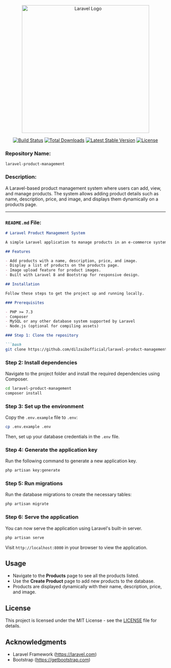 <p align="center"><a href="https://laravel.com" target="_blank"><img src="https://raw.githubusercontent.com/laravel/art/master/logo-lockup/5%20SVG/2%20CMYK/1%20Full%20Color/laravel-logolockup-cmyk-red.svg" width="400" alt="Laravel Logo"></a></p>

<p align="center">
<a href="https://github.com/laravel/framework/actions"><img src="https://github.com/laravel/framework/workflows/tests/badge.svg" alt="Build Status"></a>
<a href="https://packagist.org/packages/laravel/framework"><img src="https://img.shields.io/packagist/dt/laravel/framework" alt="Total Downloads"></a>
<a href="https://packagist.org/packages/laravel/framework"><img src="https://img.shields.io/packagist/v/laravel/framework" alt="Latest Stable Version"></a>
<a href="https://packagist.org/packages/laravel/framework"><img src="https://img.shields.io/packagist/l/laravel/framework" alt="License"></a>
</p>


### **Repository Name:**
`laravel-product-management`

### **Description:**
A Laravel-based product management system where users can add, view, and manage products. The system allows adding product details such as name, description, price, and image, and displays them dynamically on a products page.

---

### **`README.md` File:**

```markdown
# Laravel Product Management System

A simple Laravel application to manage products in an e-commerce system. This application allows users to add, view, and manage product details such as name, description, price, and image.

## Features

- Add products with a name, description, price, and image.
- Display a list of products on the products page.
- Image upload feature for product images.
- Built with Laravel 8 and Bootstrap for responsive design.

## Installation

Follow these steps to get the project up and running locally.

### Prerequisites

- PHP >= 7.3
- Composer
- MySQL or any other database system supported by Laravel
- Node.js (optional for compiling assets)

### Step 1: Clone the repository

```bash
git clone https://github.com/dilzaibofficial/laravel-product-management.git
```

### Step 2: Install dependencies

Navigate to the project folder and install the required dependencies using Composer.

```bash
cd laravel-product-management
composer install
```

### Step 3: Set up the environment

Copy the `.env.example` file to `.env`:

```bash
cp .env.example .env
```

Then, set up your database credentials in the `.env` file.

### Step 4: Generate the application key

Run the following command to generate a new application key.

```bash
php artisan key:generate
```

### Step 5: Run migrations

Run the database migrations to create the necessary tables:

```bash
php artisan migrate
```

### Step 6: Serve the application

You can now serve the application using Laravel's built-in server.

```bash
php artisan serve
```

Visit `http://localhost:8000` in your browser to view the application.

## Usage

- Navigate to the **Products** page to see all the products listed.
- Use the **Create Product** page to add new products to the database.
- Products are displayed dynamically with their name, description, price, and image.

## License

This project is licensed under the MIT License - see the [LICENSE](LICENSE) file for details.

## Acknowledgments

- Laravel Framework (https://laravel.com)
- Bootstrap (https://getbootstrap.com)
